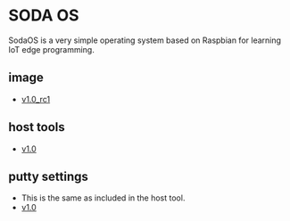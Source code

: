 # SODA OS
SodaOS is a very simple operating system based on Raspbian for learning IoT edge programming.

## image
- [v1.0_rc1](https://drive.google.com/open?id=1rhhLE4Jenq9zFDy5zC9groXM5ABMMikA)

## host tools
- [v1.0](https://drive.google.com/open?id=1X-vARkaXLosYzQeOcsKhQ8MugNnCPe-u) 

## putty settings
- This is the same as included in the host tool.
- [v1.0](https://drive.google.com/open?id=1KDN3HKD8FcQ7Vx39PgyxYPIpyrg8AF5C)
